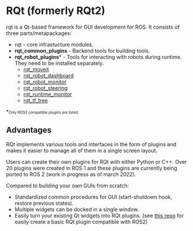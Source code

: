 # RQt (formerly RQt2)
rqt is a Qt-based framework for GUI development for ROS. It consists of three parts/metapackages:

* rqt - core infrastucture modules.
* **rqt_common_plugins** - Backend tools for building tools.
* **rqt_robot_plugins*** - Tools for interacting with robots during runtime. They need to be installed separately.
  * [rqt_moveit](rqt_moveit.md)
  * [rqt_robot_dashboard](rqt_robot_dashboard.md)
  * [rqt_robot_monitor](rqt_robot_monitor.md)
  * [rqt_robot_steering](rqt_robot_steering.md)
  * [rqt_runtime_monitor](rqt_runtime_monitor.md)
  * [rqt_tf_tree](rqt_tf_tree.md)
  

\*<font size="1">Only ROS2 compatible plugins are listed.</font>

## Advantages
RQt implements various tools and interfaces in the form of plugins and makes it easier to manage all of them in a single screen layout. 

Users can create their own plugins for RQt with either Python or C++. Over 20 plugins were created in ROS 1 and these plugins are currently being ported to ROS 2 (work in progress as of march 2022).

Compared to building your own GUIs from scratch:

* Standardized common procedures for GUI (start-shutdown hook, restore previous states).
* Multiple widgets can be docked in a single window.
* Easily turn your existing Qt widgets into RQt plugins. (see [this repo](https://github.com/Assistive-Exoskeleton/Templates_ROS2) for easily create a basic RQt plugin compatible with ROS2)